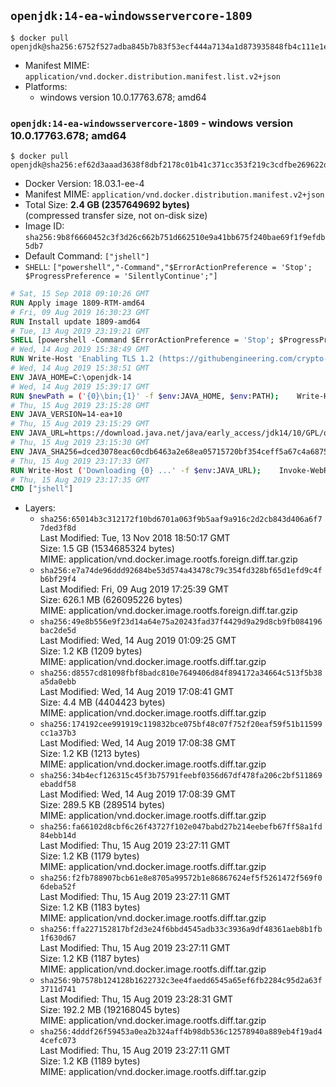 ## `openjdk:14-ea-windowsservercore-1809`

```console
$ docker pull openjdk@sha256:6752f527adba845b7b83f53ecf444a7134a1d873935848fb4c111e1ee09f6cdb
```

-	Manifest MIME: `application/vnd.docker.distribution.manifest.list.v2+json`
-	Platforms:
	-	windows version 10.0.17763.678; amd64

### `openjdk:14-ea-windowsservercore-1809` - windows version 10.0.17763.678; amd64

```console
$ docker pull openjdk@sha256:ef62d3aaad3638f8dbf2178c01b41c371cc353f219c3cdfbe269622d1963b526
```

-	Docker Version: 18.03.1-ee-4
-	Manifest MIME: `application/vnd.docker.distribution.manifest.v2+json`
-	Total Size: **2.4 GB (2357649692 bytes)**  
	(compressed transfer size, not on-disk size)
-	Image ID: `sha256:9b8f6660452c3f3d26c662b751d662510e9a41bb675f240bae69f1f9efdb5db7`
-	Default Command: `["jshell"]`
-	`SHELL`: `["powershell","-Command","$ErrorActionPreference = 'Stop'; $ProgressPreference = 'SilentlyContinue';"]`

```dockerfile
# Sat, 15 Sep 2018 09:10:26 GMT
RUN Apply image 1809-RTM-amd64
# Fri, 09 Aug 2019 16:30:23 GMT
RUN Install update 1809-amd64
# Tue, 13 Aug 2019 23:19:21 GMT
SHELL [powershell -Command $ErrorActionPreference = 'Stop'; $ProgressPreference = 'SilentlyContinue';]
# Wed, 14 Aug 2019 15:38:49 GMT
RUN Write-Host 'Enabling TLS 1.2 (https://githubengineering.com/crypto-removal-notice/) ...'; 	$tls12RegBase = 'HKLM:\\SYSTEM\CurrentControlSet\Control\SecurityProviders\SCHANNEL\Protocols\TLS 1.2'; 	if (Test-Path $tls12RegBase) { throw ('"{0}" already exists!' -f $tls12RegBase) }; 	New-Item -Path ('{0}/Client' -f $tls12RegBase) -Force; 	New-Item -Path ('{0}/Server' -f $tls12RegBase) -Force; 	New-ItemProperty -Path ('{0}/Client' -f $tls12RegBase) -Name 'DisabledByDefault' -PropertyType DWORD -Value 0 -Force; 	New-ItemProperty -Path ('{0}/Client' -f $tls12RegBase) -Name 'Enabled' -PropertyType DWORD -Value 1 -Force; 	New-ItemProperty -Path ('{0}/Server' -f $tls12RegBase) -Name 'DisabledByDefault' -PropertyType DWORD -Value 0 -Force; 	New-ItemProperty -Path ('{0}/Server' -f $tls12RegBase) -Name 'Enabled' -PropertyType DWORD -Value 1 -Force
# Wed, 14 Aug 2019 15:38:51 GMT
ENV JAVA_HOME=C:\openjdk-14
# Wed, 14 Aug 2019 15:39:17 GMT
RUN $newPath = ('{0}\bin;{1}' -f $env:JAVA_HOME, $env:PATH); 	Write-Host ('Updating PATH: {0}' -f $newPath); 	setx /M PATH $newPath
# Thu, 15 Aug 2019 23:15:28 GMT
ENV JAVA_VERSION=14-ea+10
# Thu, 15 Aug 2019 23:15:29 GMT
ENV JAVA_URL=https://download.java.net/java/early_access/jdk14/10/GPL/openjdk-14-ea+10_windows-x64_bin.zip
# Thu, 15 Aug 2019 23:15:30 GMT
ENV JAVA_SHA256=dced3078eac60cdb6463a2e68ea05715720bf354ceff5a67c4a6875c15d4c7a1
# Thu, 15 Aug 2019 23:17:33 GMT
RUN Write-Host ('Downloading {0} ...' -f $env:JAVA_URL); 	Invoke-WebRequest -Uri $env:JAVA_URL -OutFile 'openjdk.zip'; 	Write-Host ('Verifying sha256 ({0}) ...' -f $env:JAVA_SHA256); 	if ((Get-FileHash openjdk.zip -Algorithm sha256).Hash -ne $env:JAVA_SHA256) { 		Write-Host 'FAILED!'; 		exit 1; 	}; 		Write-Host 'Expanding ...'; 	New-Item -ItemType Directory -Path C:\temp | Out-Null; 	Expand-Archive openjdk.zip -DestinationPath C:\temp; 	Move-Item -Path C:\temp\* -Destination $env:JAVA_HOME; 	Remove-Item C:\temp; 		Write-Host 'Verifying install ...'; 	Write-Host '  java --version'; java --version; 	Write-Host '  javac --version'; javac --version; 		Write-Host 'Removing ...'; 	Remove-Item openjdk.zip -Force; 		Write-Host 'Complete.'
# Thu, 15 Aug 2019 23:17:35 GMT
CMD ["jshell"]
```

-	Layers:
	-	`sha256:65014b3c312172f10bd6701a063f9b5aaf9a916c2d2cb843d406a6f77ded3f8d`  
		Last Modified: Tue, 13 Nov 2018 18:50:17 GMT  
		Size: 1.5 GB (1534685324 bytes)  
		MIME: application/vnd.docker.image.rootfs.foreign.diff.tar.gzip
	-	`sha256:e7a74de96ddd92684be53d574a43478c79c354fd328bf65d1efd9c4fb6bf29f4`  
		Last Modified: Fri, 09 Aug 2019 17:25:39 GMT  
		Size: 626.1 MB (626095226 bytes)  
		MIME: application/vnd.docker.image.rootfs.foreign.diff.tar.gzip
	-	`sha256:49e8b556e9f23d14a64e75a20243fad37f4429d9a29d8cb9fb084196bac2de5d`  
		Last Modified: Wed, 14 Aug 2019 01:09:25 GMT  
		Size: 1.2 KB (1209 bytes)  
		MIME: application/vnd.docker.image.rootfs.diff.tar.gzip
	-	`sha256:d8557cd81098fbf8badc810e7649406d84f894172a34664c513f5b38a5da0ebb`  
		Last Modified: Wed, 14 Aug 2019 17:08:41 GMT  
		Size: 4.4 MB (4404423 bytes)  
		MIME: application/vnd.docker.image.rootfs.diff.tar.gzip
	-	`sha256:174192cee991919c119832bce075bf48c07f752f20eaf59f51b11599cc1a37b3`  
		Last Modified: Wed, 14 Aug 2019 17:08:38 GMT  
		Size: 1.2 KB (1213 bytes)  
		MIME: application/vnd.docker.image.rootfs.diff.tar.gzip
	-	`sha256:34b4ecf126315c45f3b75791feebf0356d67df478fa206c2bf511869ebaddf58`  
		Last Modified: Wed, 14 Aug 2019 17:08:39 GMT  
		Size: 289.5 KB (289514 bytes)  
		MIME: application/vnd.docker.image.rootfs.diff.tar.gzip
	-	`sha256:fa66102d8cbf6c26f43727f102e047babd27b214eebefb67ff58a1fd84ebb14d`  
		Last Modified: Thu, 15 Aug 2019 23:27:11 GMT  
		Size: 1.2 KB (1179 bytes)  
		MIME: application/vnd.docker.image.rootfs.diff.tar.gzip
	-	`sha256:f2fb788907bcb61e8e8705a99572b1e86867624ef5f5261472f569f06deba52f`  
		Last Modified: Thu, 15 Aug 2019 23:27:11 GMT  
		Size: 1.2 KB (1183 bytes)  
		MIME: application/vnd.docker.image.rootfs.diff.tar.gzip
	-	`sha256:ffa227152817bf2d3e24f6bbd4545adb33c3936a9df48361aeb8b1fb1f630d67`  
		Last Modified: Thu, 15 Aug 2019 23:27:11 GMT  
		Size: 1.2 KB (1187 bytes)  
		MIME: application/vnd.docker.image.rootfs.diff.tar.gzip
	-	`sha256:9b7578b124128b1622732c3ee4faedd6545a65ef6fb2284c95d2a63f3711d741`  
		Last Modified: Thu, 15 Aug 2019 23:28:31 GMT  
		Size: 192.2 MB (192168045 bytes)  
		MIME: application/vnd.docker.image.rootfs.diff.tar.gzip
	-	`sha256:4dddf26f59453a0ea2b324aff4b98db536c12578940a889eb4f19ad44cefc073`  
		Last Modified: Thu, 15 Aug 2019 23:27:11 GMT  
		Size: 1.2 KB (1189 bytes)  
		MIME: application/vnd.docker.image.rootfs.diff.tar.gzip
